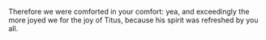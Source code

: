 Therefore we were comforted in your comfort: yea, and exceedingly the more joyed we for the joy of Titus, because his spirit was refreshed by you all.
